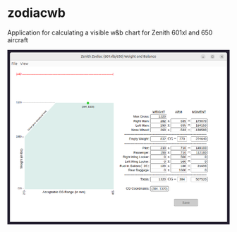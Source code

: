 # zodiacwb
Application for calculating a visible w&amp;b chart for Zenith 601xl and 650 aircraft


![SCREENSHOT](./zodiacwb.png)
